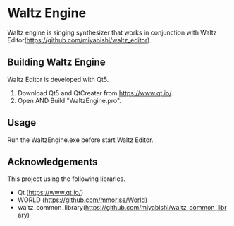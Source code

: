 # Waltz Engine
Waltz engine is singing synthesizer that works in conjunction with Waltz Editor(https://github.com/miyabishi/waltz_editor).

## Building Waltz Engine
Waltz Editor is developed with Qt5.
1. Download Qt5 and QtCreater from https://www.qt.io/.
1. Open AND Build "WaltzEngine.pro".

## Usage
Run the WaltzEngine.exe before start Waltz Editor.

## Acknowledgements
This project using the following libraries.
- Qt (https://www.qt.io/)
- WORLD (https://github.com/mmorise/World)
- waltz_common_library(https://github.com/miyabishi/waltz_common_library)
